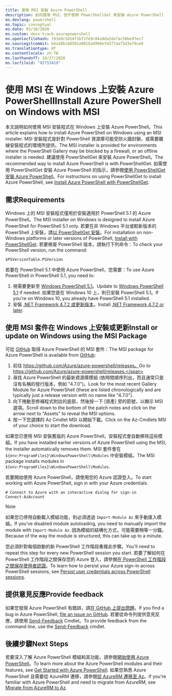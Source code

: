 ```yaml
---
title: 使用 MSI 安裝 Azure PowerShell
description: 如何使用 MSI，但不使用 PowerShellGet 來安裝 Azure PowerShell
ms.devlang: powershell
ms.topic: conceptual
ms.date: 03/10/2020
ms.custom: devx-track-azurepowershell
ms.openlocfilehash: 193e8c5d14f1bf2fe9c84a9da2defac50be97ec7
ms.sourcegitcommit: b4a38bcb0501a9016a4998efd377aa75d3ef9ce8
ms.translationtype: HT
ms.contentlocale: zh-TW
ms.lasthandoff: 10/27/2020
ms.locfileid: "92753419"
---
```

# <a name="install-azure-powershell-on-windows-with-msi"></a><span data-ttu-id="9258f-103">使用 MSI 在 Windows 上安裝 Azure PowerShell</span><span class="sxs-lookup"><span data-stu-id="9258f-103">Install Azure PowerShell on Windows with MSI</span></span>

<span data-ttu-id="9258f-104">本文說明如何使用 MSI 安裝程式在 Windows 上安裝 Azure PowerShell。</span><span class="sxs-lookup"><span data-stu-id="9258f-104">This article explains how to install Azure PowerShell on Windows using an MSI installer.</span></span> <span data-ttu-id="9258f-105">MSI 安裝程式是針對 PowerShell 資源庫可能受防火牆封鎖，或需要離線安裝程式的環境所提供。</span><span class="sxs-lookup"><span data-stu-id="9258f-105">The MSI installer is provided for environments where the PowerShell Gallery may be blocked by a firewall, or an offline installer is needed.</span></span> <span data-ttu-id="9258f-106">建議使用 PowerShellGet 來安裝 Azure PowerShell。</span><span class="sxs-lookup"><span data-stu-id="9258f-106">The recommended way to install Azure PowerShell is with PowerShellGet.</span></span> <span data-ttu-id="9258f-107">如需使用 PowerShellGet 安裝 Azure PowerShell 的指示，請參閱[使用 PowerShellGet 安裝 Azure PowerShell](install-az-ps.md)。</span><span class="sxs-lookup"><span data-stu-id="9258f-107">For instructions on using PowerShellGet to install Azure PowerShell, see [Install Azure PowerShell with PowerShellGet](install-az-ps.md).</span></span>

## <a name="requirements"></a><span data-ttu-id="9258f-108">需求</span><span class="sxs-lookup"><span data-stu-id="9258f-108">Requirements</span></span>

<span data-ttu-id="9258f-109">Windows 上的 MSI 安裝程式僅用於安裝適用於 PowerShell 5.1 的 Azure PowerShell。</span><span class="sxs-lookup"><span data-stu-id="9258f-109">The MSI installer on Windows is designed to install Azure PowerShell for PowerShell 5.1 only.</span></span> <span data-ttu-id="9258f-110">若要在非 Windows 平台或較新版本的 PowerShell 上安裝，請[以 PowerShellGet 安裝](install-az-ps.md)。</span><span class="sxs-lookup"><span data-stu-id="9258f-110">For installation on non-Windows platforms or later versions of PowerShell, [Install with PowerShellGet](install-az-ps.md).</span></span> <span data-ttu-id="9258f-111">若要檢查 PowerShell 版本，請執行下列命令：</span><span class="sxs-lookup"><span data-stu-id="9258f-111">To check your PowerShell version, run the command:</span></span>

```powershell-interactive
$PSVersionTable.PSVersion
```

<span data-ttu-id="9258f-112">若要在 PowerShell 5.1 中使用 Azure PowerShell，您需要：</span><span class="sxs-lookup"><span data-stu-id="9258f-112">To use Azure PowerShell in PowerShell 5.1, you need to:</span></span>

1. <span data-ttu-id="9258f-113">視需要更新至 [Windows PowerShell 5.1](/powershell/scripting/windows-powershell/install/installing-windows-powershell#upgrading-existing-windows-powershell)。</span><span class="sxs-lookup"><span data-stu-id="9258f-113">Update to [Windows PowerShell 5.1](/powershell/scripting/windows-powershell/install/installing-windows-powershell#upgrading-existing-windows-powershell) if needed.</span></span> <span data-ttu-id="9258f-114">如果您是在 Windows 10 上，則已安裝 PowerShell 5.1。</span><span class="sxs-lookup"><span data-stu-id="9258f-114">If you're on Windows 10, you already have PowerShell 5.1 installed.</span></span>
2. <span data-ttu-id="9258f-115">安裝 [.NET Framework 4.7.2 或更新版本](/dotnet/framework/install)。</span><span class="sxs-lookup"><span data-stu-id="9258f-115">Install [.NET Framework 4.7.2 or later](/dotnet/framework/install).</span></span>

## <a name="install-or-update-on-windows-using-the-msi-package"></a><span data-ttu-id="9258f-116">使用 MSI 套件在 Windows 上安裝或更新</span><span class="sxs-lookup"><span data-stu-id="9258f-116">Install or update on Windows using the MSI Package</span></span>

<span data-ttu-id="9258f-117">可從 [GitHub](https://github.com/Azure/azure-powershell/releases) 取得 Azure PowerShell 的 MSI 套件：</span><span class="sxs-lookup"><span data-stu-id="9258f-117">The MSI package for Azure PowerShell is available from [GitHub](https://github.com/Azure/azure-powershell/releases):</span></span>

1. <span data-ttu-id="9258f-118">前往 https://github.com/Azure/azure-powershell/releases。</span><span class="sxs-lookup"><span data-stu-id="9258f-118">Go to https://github.com/Azure/azure-powershell/releases.</span></span>
2. <span data-ttu-id="9258f-119">尋找 Azure PowerShell 的最新資源庫模組 (依時間順序列出，而且通常只是沒有名稱的發行版本，例如 "4.7.0")。</span><span class="sxs-lookup"><span data-stu-id="9258f-119">Look for the most recent Gallery Module for Azure PowerShell (these are listed chronologically and are typically just a release version with no name like "4.7.0").</span></span>
3. <span data-ttu-id="9258f-120">向下捲動至修補程式附註的底部，然後按一下 [資產] 旁的箭號，以顯示 MSI 選項。</span><span class="sxs-lookup"><span data-stu-id="9258f-120">Scroll down to the bottom of the patch notes and click on the arrow next to "Assets" to reveal the MSI options.</span></span>
4. <span data-ttu-id="9258f-121">按一下您選擇的 Az Cmdlet MSI 以開始下載。</span><span class="sxs-lookup"><span data-stu-id="9258f-121">Click on the Az-Cmdlets MSI of your choice to start the download.</span></span>

<span data-ttu-id="9258f-122">如果您已使用 MSI 安裝舊版的 Azure PowerShell，安裝程式會自動移除這些模組。</span><span class="sxs-lookup"><span data-stu-id="9258f-122">If you have installed earlier versions of Azure PowerShell using the MSI, the installer automatically removes them.</span></span> <span data-ttu-id="9258f-123">MSI 套件會在 `${env:ProgramFiles}\WindowsPowerShell\Modules` 中安裝模組。</span><span class="sxs-lookup"><span data-stu-id="9258f-123">The MSI package installs modules in `${env:ProgramFiles}\WindowsPowerShell\Modules`.</span></span>

<span data-ttu-id="9258f-124">若要開始使用 Azure PowerShell，請使用您的 Azure 認證登入。</span><span class="sxs-lookup"><span data-stu-id="9258f-124">To start working with Azure PowerShell, sign in with your Azure credentials.</span></span>

```powershell-interactive
# Connect to Azure with an interactive dialog for sign-in
Connect-AzAccount
```

> [!NOTE]
> <span data-ttu-id="9258f-125">如果您已停用自動載入模組功能，則必須透過 `Import-Module Az` 來手動匯入模組。</span><span class="sxs-lookup"><span data-stu-id="9258f-125">If you've disabled module autoloading, you need to manually import the module with `Import-Module Az`.</span></span> <span data-ttu-id="9258f-126">因為模組的結構化方式，可能需要稍等一分鐘。</span><span class="sxs-lookup"><span data-stu-id="9258f-126">Because of the way the module is structured, this can take up to a minute.</span></span>

<span data-ttu-id="9258f-127">您必須針對每個啟動的新 PowerShell 工作階段重複此步驟。</span><span class="sxs-lookup"><span data-stu-id="9258f-127">You'll need to repeat this step for every new PowerShell session you start.</span></span> <span data-ttu-id="9258f-128">若要了解如何在 PowerShell 工作階段之間保存您的 Azure 登入，請參閱[在 PowerShell 工作階段之間保存使用者認證](context-persistence.md)。</span><span class="sxs-lookup"><span data-stu-id="9258f-128">To learn how to persist your Azure sign-in across PowerShell sessions, see [Persist user credentials across PowerShell sessions](context-persistence.md).</span></span>

## <a name="provide-feedback"></a><span data-ttu-id="9258f-129">提供意見反應</span><span class="sxs-lookup"><span data-stu-id="9258f-129">Provide feedback</span></span>

<span data-ttu-id="9258f-130">如果您發現 Azure PowerShell 有錯誤，請[在 GitHub 上提出問題](https://github.com/Azure/azure-powershell/issues)。</span><span class="sxs-lookup"><span data-stu-id="9258f-130">If you find a bug in Azure PowerShell, [file an issue on GitHub](https://github.com/Azure/azure-powershell/issues).</span></span> <span data-ttu-id="9258f-131">若要從命令列提供意見反應，請使用 [Send-Feedback](/powershell/module/az.accounts/send-feedback) Cmdlet。</span><span class="sxs-lookup"><span data-stu-id="9258f-131">To provide feedback from the command line, use the [Send-Feedback](/powershell/module/az.accounts/send-feedback) cmdlet.</span></span>

## <a name="next-steps"></a><span data-ttu-id="9258f-132">後續步驟</span><span class="sxs-lookup"><span data-stu-id="9258f-132">Next Steps</span></span>

<span data-ttu-id="9258f-133">若要深入了解 Azure PowerShell 模組和其功能，請參閱[開始使用 Azure PowerShell](get-started-azureps.md)。</span><span class="sxs-lookup"><span data-stu-id="9258f-133">To learn more about the Azure PowerShell modules and their features, see [Get Started with Azure PowerShell](get-started-azureps.md).</span></span> <span data-ttu-id="9258f-134">如果您熟悉 Azure PowerShell 且需要從 AzureRM 遷移，請參閱[從 AzureRM 遷移至 Az](migrate-from-azurerm-to-az.md)。</span><span class="sxs-lookup"><span data-stu-id="9258f-134">If you're familiar with Azure PowerShell and need to migrate from AzureRM, see [Migrate from AzureRM to Az](migrate-from-azurerm-to-az.md).</span></span>
